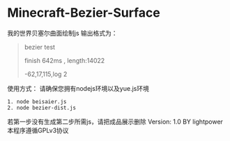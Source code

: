 # Minecraft-Bezier-Surface
我的世界贝塞尔曲面绘制js
输出格式为：
> bezier test 
> 
> finish 642ms , length:14022
> 
> -62,17,115,log 2

使用方式：
请确保您拥有nodejs环境以及yue.js环境

    1. node beisaier.js
    2. node bezier-dist.js
    
 若第一步没有生成第二步所需js，请把成品展示删除
 Version: 1.0
 BY  lightpower 
 本程序遵循GPLv3协议

